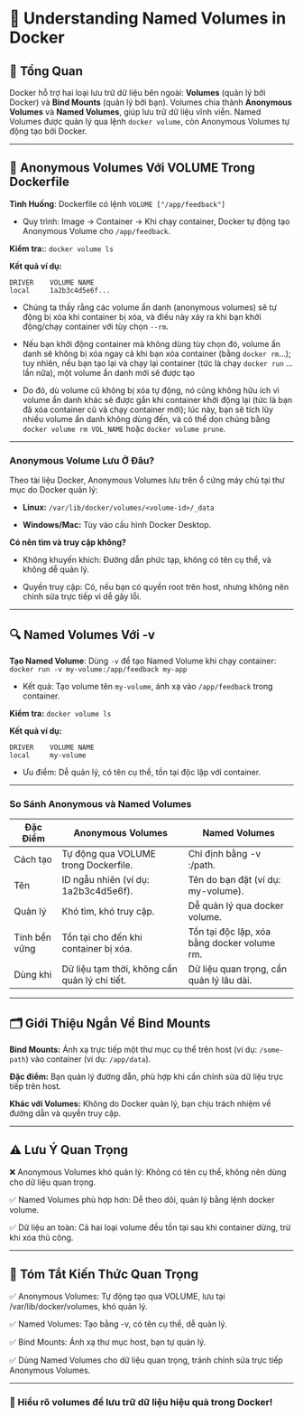 # 📝 Understanding Named Volumes in Docker

## 📌 Tổng Quan

Docker hỗ trợ hai loại lưu trữ dữ liệu bên ngoài: **Volumes** (quản lý bởi Docker) và **Bind Mounts** (quản lý bởi bạn). Volumes chia thành **Anonymous Volumes** và **Named Volumes**, giúp lưu trữ dữ liệu vĩnh viễn. Named Volumes được quản lý qua lệnh `docker volume`, còn Anonymous Volumes tự động tạo bởi Docker.

---

## 🚀 Anonymous Volumes Với VOLUME Trong Dockerfile

**Tình Huống**: Dockerfile có lệnh `VOLUME ["/app/feedback"]`

- Quy trình: Image → Container → Khi chạy container, Docker tự động tạo Anonymous Volume cho `/app/feedback`.

**Kiểm tra:**: `docker volume ls`

**Kết quả ví dụ:**
```
DRIVER    VOLUME NAME
local     1a2b3c4d5e6f...
```

- Chúng ta thấy rằng các volume ẩn danh (anonymous volumes) sẽ tự động bị xóa khi container bị xóa, và điều này xảy ra khi bạn khởi động/chạy container với tùy chọn `--rm`.

- Nếu bạn khởi động container mà không dùng tùy chọn đó, volume ẩn danh sẽ không bị xóa ngay cả khi bạn xóa container (bằng `docker rm`...); tuy nhiên, nếu bạn tạo lại và chạy lại container (tức là chạy `docker run` ... lần nữa), một volume ẩn danh mới sẽ được tạo

- Do đó, dù volume cũ không bị xóa tự động, nó cũng không hữu ích vì volume ẩn danh khác sẽ được gắn khi container khởi động lại (tức là bạn đã xóa container cũ và chạy container mới); lúc này, bạn sẽ tích lũy nhiều volume ẩn danh không dùng đến, và có thể dọn chúng bằng `docker volume rm VOL_NAME` hoặc `docker volume prune`.

---

### Anonymous Volume Lưu Ở Đâu?

Theo tài liệu Docker, Anonymous Volumes lưu trên ổ cứng máy chủ tại thư mục do Docker quản lý:

- **Linux:** `/var/lib/docker/volumes/<volume-id>/_data`

- **Windows/Mac:** Tùy vào cấu hình Docker Desktop.

**Có nên tìm và truy cập không?**

- Không khuyến khích: Đường dẫn phức tạp, không có tên cụ thể, và không dễ quản lý.

- Quyền truy cập: Có, nếu bạn có quyền root trên host, nhưng không nên chỉnh sửa trực tiếp vì dễ gây lỗi.

---

## 🔍 Named Volumes Với -v

**Tạo Named Volume**: Dùng `-v` để tạo Named Volume khi chạy container: `docker run -v my-volume:/app/feedback my-app`

- Kết quả: Tạo volume tên `my-volume`, ánh xạ vào `/app/feedback` trong container.

**Kiểm tra:** `docker volume ls`

**Kết quả ví dụ:**
```
DRIVER    VOLUME NAME
local     my-volume
```

- Ưu điểm: Dễ quản lý, có tên cụ thể, tồn tại độc lập với container.

---

### So Sánh Anonymous và Named Volumes

| Đặc Điểm    | Anonymous Volumes                        | Named Volumes                        |
|-------------|------------------------------------------|--------------------------------------|
| Cách tạo    | Tự động qua VOLUME trong Dockerfile.     | Chỉ định bằng -v <name>:/path.       |
| Tên         | ID ngẫu nhiên (ví dụ: 1a2b3c4d5e6f).     | Tên do bạn đặt (ví dụ: my-volume).   |
| Quản lý     | Khó tìm, khó truy cập.                   | Dễ quản lý qua docker volume.        |
| Tính bền vững| Tồn tại cho đến khi container bị xóa.   | Tồn tại độc lập, xóa bằng docker volume rm. |
| Dùng khi    | Dữ liệu tạm thời, không cần quản lý chi tiết. | Dữ liệu quan trọng, cần quản lý lâu dài. |

---

## 🗂️ Giới Thiệu Ngắn Về Bind Mounts

**Bind Mounts:** Ánh xạ trực tiếp một thư mục cụ thể trên host (ví dụ: `/some-path`) vào container (ví dụ: `/app/data`).  

**Đặc điểm:** Bạn quản lý đường dẫn, phù hợp khi cần chỉnh sửa dữ liệu trực tiếp trên host.  

**Khác với Volumes:** Không do Docker quản lý, bạn chịu trách nhiệm về đường dẫn và quyền truy cập.

---

## ⚠️ Lưu Ý Quan Trọng

❌ Anonymous Volumes khó quản lý: Không có tên cụ thể, không nên dùng cho dữ liệu quan trọng.

✅ Named Volumes phù hợp hơn: Dễ theo dõi, quản lý bằng lệnh docker volume.

✅ Dữ liệu an toàn: Cả hai loại volume đều tồn tại sau khi container dừng, trừ khi xóa thủ công.

---

## 📌 Tóm Tắt Kiến Thức Quan Trọng

✅ Anonymous Volumes: Tự động tạo qua VOLUME, lưu tại /var/lib/docker/volumes, khó quản lý.

✅ Named Volumes: Tạo bằng -v, có tên cụ thể, dễ quản lý.

✅ Bind Mounts: Ánh xạ thư mục host, bạn tự quản lý.

✅ Dùng Named Volumes cho dữ liệu quan trọng, tránh chỉnh sửa trực tiếp Anonymous Volumes.

---

### 🚀 Hiểu rõ volumes để lưu trữ dữ liệu hiệu quả trong Docker!